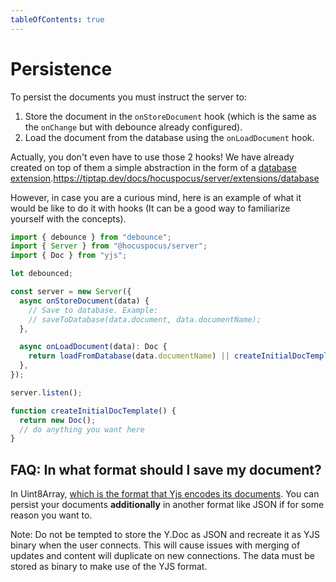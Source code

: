 ```yaml
---
tableOfContents: true
---
```


# Persistence

To persist the documents you must instruct the server to:

1. Store the document in the `onStoreDocument` hook (which is the same as the `onChange` but with debounce already configured).
2. Load the document from the database using the `onLoadDocument` hook.

Actually, you don't even have to use those 2 hooks! We have already created on top of them a simple abstraction in the form of a [database extension]().https://tiptap.dev/docs/hocuspocus/server/extensions/database

However, in case you are a curious mind, here is an example of what it would be like to do it with hooks (It can be a good way to familiarize yourself with the concepts).

```ts
import { debounce } from "debounce";
import { Server } from "@hocuspocus/server";
import { Doc } from "yjs";

let debounced;

const server = new Server({
  async onStoreDocument(data) {
    // Save to database. Example:
    // saveToDatabase(data.document, data.documentName);
  },

  async onLoadDocument(data): Doc {
    return loadFromDatabase(data.documentName) || createInitialDocTemplate();
  },
});

server.listen();

function createInitialDocTemplate() {
  return new Doc();
  // do anything you want here
}
```

## FAQ: In what format should I save my document?

In Uint8Array, [which is the format that Yjs encodes its documents](https://docs.yjs.dev/api/document-updates).
You can persist your documents **additionally** in another format like JSON if for some reason you want to.

Note: Do not be tempted to store the Y.Doc as JSON and recreate it as YJS binary when the user connects. This will cause issues with merging of updates and content will duplicate on new connections. The data must be stored as binary to make use of the YJS format.
